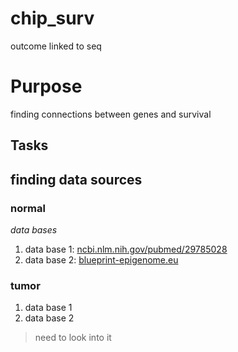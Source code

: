 # chip_surv
outcome linked to seq
# Purpose
finding connections between genes and survival
## Tasks
## finding data sources
### normal
*data bases*
1. data base 1:
[ncbi.nlm.nih.gov/pubmed/29785028](https://www.ncbi.nlm.nih.gov/pubmed/29785028)
1. data base 2:
[blueprint-epigenome.eu](http://www.blueprint-epigenome.eu/)
### tumor 
1. data base 1
1. data base 2
> need to look into it
<check it this paper PMID from Maria>
